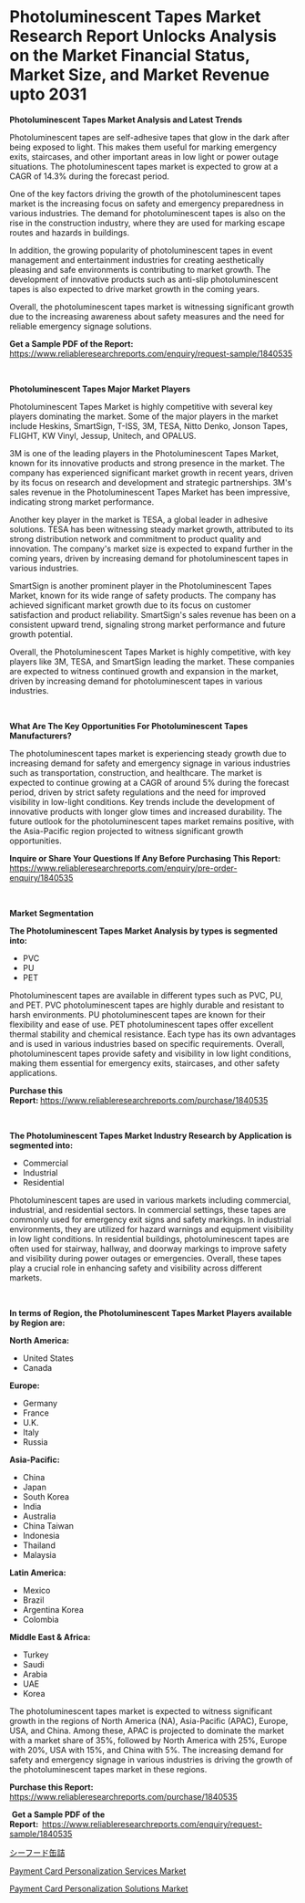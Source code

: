 <p><h1>Photoluminescent Tapes Market Research Report Unlocks Analysis on the Market Financial Status, Market Size, and Market Revenue upto 2031</h1></p><p><strong>Photoluminescent Tapes Market Analysis and Latest Trends</strong></p>
<p><p>Photoluminescent tapes are self-adhesive tapes that glow in the dark after being exposed to light. This makes them useful for marking emergency exits, staircases, and other important areas in low light or power outage situations. The photoluminescent tapes market is expected to grow at a CAGR of 14.3% during the forecast period. </p><p>One of the key factors driving the growth of the photoluminescent tapes market is the increasing focus on safety and emergency preparedness in various industries. The demand for photoluminescent tapes is also on the rise in the construction industry, where they are used for marking escape routes and hazards in buildings. </p><p>In addition, the growing popularity of photoluminescent tapes in event management and entertainment industries for creating aesthetically pleasing and safe environments is contributing to market growth. The development of innovative products such as anti-slip photoluminescent tapes is also expected to drive market growth in the coming years.</p><p>Overall, the photoluminescent tapes market is witnessing significant growth due to the increasing awareness about safety measures and the need for reliable emergency signage solutions.</p></p>
<p><strong>Get a Sample PDF of the Report:&nbsp;</strong> <a href="https://www.reliableresearchreports.com/enquiry/request-sample/1840535">https://www.reliableresearchreports.com/enquiry/request-sample/1840535</a></p>
<p>&nbsp;</p>
<p><strong>Photoluminescent Tapes Major Market Players</strong></p>
<p><p>Photoluminescent Tapes Market is highly competitive with several key players dominating the market. Some of the major players in the market include Heskins, SmartSign, T-ISS, 3M, TESA, Nitto Denko, Jonson Tapes, FLIGHT, KW Vinyl, Jessup, Unitech, and OPALUS.</p><p>3M is one of the leading players in the Photoluminescent Tapes Market, known for its innovative products and strong presence in the market. The company has experienced significant market growth in recent years, driven by its focus on research and development and strategic partnerships. 3M's sales revenue in the Photoluminescent Tapes Market has been impressive, indicating strong market performance.</p><p>Another key player in the market is TESA, a global leader in adhesive solutions. TESA has been witnessing steady market growth, attributed to its strong distribution network and commitment to product quality and innovation. The company's market size is expected to expand further in the coming years, driven by increasing demand for photoluminescent tapes in various industries.</p><p>SmartSign is another prominent player in the Photoluminescent Tapes Market, known for its wide range of safety products. The company has achieved significant market growth due to its focus on customer satisfaction and product reliability. SmartSign's sales revenue has been on a consistent upward trend, signaling strong market performance and future growth potential.</p><p>Overall, the Photoluminescent Tapes Market is highly competitive, with key players like 3M, TESA, and SmartSign leading the market. These companies are expected to witness continued growth and expansion in the market, driven by increasing demand for photoluminescent tapes in various industries.</p></p>
<p>&nbsp;</p>
<p><strong>What Are The Key Opportunities For Photoluminescent Tapes Manufacturers?</strong></p>
<p><p>The photoluminescent tapes market is experiencing steady growth due to increasing demand for safety and emergency signage in various industries such as transportation, construction, and healthcare. The market is expected to continue growing at a CAGR of around 5% during the forecast period, driven by strict safety regulations and the need for improved visibility in low-light conditions. Key trends include the development of innovative products with longer glow times and increased durability. The future outlook for the photoluminescent tapes market remains positive, with the Asia-Pacific region projected to witness significant growth opportunities.</p></p>
<p><strong>Inquire or Share Your Questions If Any Before Purchasing This Report:</strong> <a href="https://www.reliableresearchreports.com/enquiry/pre-order-enquiry/1840535">https://www.reliableresearchreports.com/enquiry/pre-order-enquiry/1840535</a></p>
<p>&nbsp;</p>
<p><strong>Market Segmentation</strong></p>
<p><strong>The Photoluminescent Tapes Market Analysis by types is segmented into:</strong></p>
<p><ul><li>PVC</li><li>PU</li><li>PET</li></ul></p>
<p><p>Photoluminescent tapes are available in different types such as PVC, PU, and PET. PVC photoluminescent tapes are highly durable and resistant to harsh environments. PU photoluminescent tapes are known for their flexibility and ease of use. PET photoluminescent tapes offer excellent thermal stability and chemical resistance. Each type has its own advantages and is used in various industries based on specific requirements. Overall, photoluminescent tapes provide safety and visibility in low light conditions, making them essential for emergency exits, staircases, and other safety applications.</p></p>
<p><strong>Purchase this Report:&nbsp;</strong><a href="https://www.reliableresearchreports.com/purchase/1840535">https://www.reliableresearchreports.com/purchase/1840535</a></p>
<p>&nbsp;</p>
<p><strong>The Photoluminescent Tapes Market Industry Research by Application is segmented into:</strong></p>
<p><ul><li>Commercial</li><li>Industrial</li><li>Residential</li></ul></p>
<p><p>Photoluminescent tapes are used in various markets including commercial, industrial, and residential sectors. In commercial settings, these tapes are commonly used for emergency exit signs and safety markings. In industrial environments, they are utilized for hazard warnings and equipment visibility in low light conditions. In residential buildings, photoluminescent tapes are often used for stairway, hallway, and doorway markings to improve safety and visibility during power outages or emergencies. Overall, these tapes play a crucial role in enhancing safety and visibility across different markets.</p></p>
<p>&nbsp;</p>
<p><strong>In terms of Region, the Photoluminescent Tapes Market Players available by Region are:</strong></p>
<p>
    <p> <strong> North America: </strong>
        <ul>
            <li>United States</li>
            <li>Canada</li>
        </ul>
        </p> 
    <p> <strong> Europe: </strong>
        <ul>
            <li>Germany</li>
            <li>France</li>
            <li>U.K.</li>
            <li>Italy</li>
            <li>Russia</li>
        </ul>
        </p> 
    <p> <strong> Asia-Pacific: </strong>
        <ul>
            <li>China</li>
            <li>Japan</li>
            <li>South Korea</li>
            <li>India</li>
            <li>Australia</li>
            <li>China Taiwan</li>
            <li>Indonesia</li>
            <li>Thailand</li>
            <li>Malaysia</li>
        </ul>
        </p> 
    <p> <strong> Latin America: </strong>
        <ul>
            <li>Mexico</li>
            <li>Brazil</li>
            <li>Argentina Korea</li>
            <li>Colombia</li>
        </ul>
        </p> 
    <p> <strong> Middle East & Africa: </strong>
        <ul>
            <li>Turkey</li>
            <li>Saudi</li>
            <li>Arabia</li>
            <li>UAE</li>
            <li>Korea</li>
        </ul>
    </p>
    </p>
<p><p>The photoluminescent tapes market is expected to witness significant growth in the regions of North America (NA), Asia-Pacific (APAC), Europe, USA, and China. Among these, APAC is projected to dominate the market with a market share of 35%, followed by North America with 25%, Europe with 20%, USA with 15%, and China with 5%. The increasing demand for safety and emergency signage in various industries is driving the growth of the photoluminescent tapes market in these regions.</p></p>
<p><strong>Purchase this Report: </strong><a href="https://www.reliableresearchreports.com/purchase/1840535">https://www.reliableresearchreports.com/purchase/1840535</a></p>
<p>&nbsp;<strong>Get a Sample PDF of the Report:&nbsp;&nbsp;</strong><a href="https://www.reliableresearchreports.com/enquiry/request-sample/1840535">https://www.reliableresearchreports.com/enquiry/request-sample/1840535</a></p>
<p><strong></strong></p>
<p><p><a href="https://medium.com/@spencerremin6/%E7%BC%B6%E8%A9%B0%E3%82%B7%E3%83%BC%E3%83%95%E3%83%BC%E3%83%89%E5%B8%82%E5%A0%B4%E3%81%AE%E8%A6%8F%E6%A8%A1%E3%81%A8%E5%B8%82%E5%A0%B4%E5%8B%95%E5%90%91-%E5%AE%8C%E5%85%A8%E3%81%AA%E6%A5%AD%E7%95%8C%E6%A6%82%E8%A6%81-2024%E5%B9%B4%E3%81%8B%E3%82%892031%E5%B9%B4-599ada425d77">シーフード缶詰</a></p><p><a href="https://view.publitas.com/reportprime-1/payment-card-personalization-services-market-size-growth-outlook-from-2024-to-2031-projecting-at-markets-trends-analysis-by-application-regional-outlook-and-revenue/">Payment Card Personalization Services Market</a></p><p><a href="https://view.publitas.com/reportprime-1/payment-card-personalization-solutions-market-research-report-reveals-the-latest-trends-and-opportunities-of-this-market-for-period-from-2024-2031/">Payment Card Personalization Solutions Market</a></p></p>